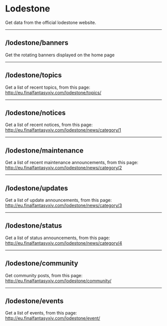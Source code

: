 # Lodestone

Get data from the official lodestone website.

---

## /lodestone/banners

Get the rotating banners displayed on the home page

---

## /lodestone/topics

Get a list of recent topics, from this page: http://eu.finalfantasyxiv.com/lodestone/topics/

---


## /lodestone/notices

Get a list of recent notices, from this page: http://eu.finalfantasyxiv.com/lodestone/news/category/1

---


## /lodestone/maintenance

Get a list of recent maintenance announcements, from this page: http://eu.finalfantasyxiv.com/lodestone/news/category/2

---


## /lodestone/updates

Get a list of update announcements, from this page: http://eu.finalfantasyxiv.com/lodestone/news/category/3

---


## /lodestone/status

Get a list of status announcements, from this page: http://eu.finalfantasyxiv.com/lodestone/news/category/4

---


## /lodestone/community

Get community posts, from this page: http://eu.finalfantasyxiv.com/lodestone/community/

---

## /lodestone/events

Get a list of events, from this page: http://eu.finalfantasyxiv.com/lodestone/event/
